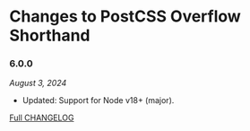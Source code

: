 # Changes to PostCSS Overflow Shorthand

### 6.0.0

_August 3, 2024_

- Updated: Support for Node v18+ (major).

[Full CHANGELOG](https://github.com/csstools/postcss-plugins/tree/main/plugins/postcss-overflow-shorthand/CHANGELOG.md)
